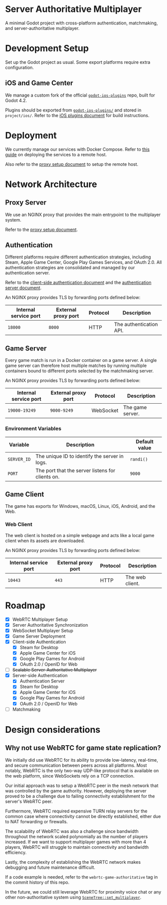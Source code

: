 # Server Authoritative Multiplayer

A minimal Godot project with cross-platform authentication, matchmaking, and server-authoritative multiplayer.

# Development Setup

Set up the Godot project as usual. Some export platforms require extra configuration.

## iOS and Game Center

We manage a custom fork of the official [`godot-ios-plugins`](https://github.com/bryanmylee/godot-ios-plugins) repo, built for Godot 4.2.

Plugins should be exported from [`godot-ios-plugins/`](./godot-ios-plugins/) and stored in `project/ios/`. Refer to the [iOS plugins document](./project/ios/README.md) for build instructions.

# Deployment

We currently manage our services with Docker Compose. Refer to [this guide](https://www.docker.com/blog/docker-compose-from-local-to-amazon-ecs/) on deploying the services to a remote host.

Also refer to the [proxy setup document](nginx/README.md) to setup the remote host.

# Network Architecture

## Proxy Server

We use an NGINX proxy that provides the main entrypoint to the multiplayer system.

Refer to the [proxy setup document](nginx/README.md).

## Authentication

Different platforms require different authentication strategies, including Steam, Apple Game Center, Google Play Games Services, and OAuth 2.0. All authentication strategies are consolidated and managed by our authentication server.

Refer to the [client-side authentication document](project/authentication/README.md) and the [authentication server document](authentication/README.md).

An NGINX proxy provides TLS by forwarding ports defined below:

| Internal service port | External proxy port | Protocol | Description             |
| --------------------- | ------------------- | -------- | ----------------------- |
| `18000`               | `8000`              | HTTP     | The authentication API. |

## Game Server

Every game match is run in a Docker container on a game server. A single game server can therefore host multiple matches by running multiple containers bound to different ports selected by the matchmaking server.

An NGINX proxy provides TLS by forwarding ports defined below:

| Internal service port | External proxy port | Protocol  | Description      |
| --------------------- | ------------------- | --------- | ---------------- |
| `19000-19249`         | `9000-9249`         | WebSocket | The game server. |

### Environment Variables

| Variable    | Description                                      | Default value |
| ----------- | ------------------------------------------------ | ------------- |
| `SERVER_ID` | The unique ID to identify the server in logs.    | `randi()`     |
| `PORT`      | The port that the server listens for clients on. | `9000`        |

## Game Client

The game has exports for Windows, macOS, Linux, iOS, Android, and the Web.

### Web Client

The web client is hosted on a simple webpage and acts like a local game client when its assets are downloaded.

An NGINX proxy provides TLS by forwarding ports defined below:

| Internal service port | External proxy port | Protocol | Description     |
| --------------------- | ------------------- | -------- | --------------- |
| `10443`               | `443`               | HTTP     | The web client. |

# Roadmap

- [x] WebRTC Multiplayer Setup
- [x] Server Authoritative Synchronization
- [x] WebSocket Multiplayer Setup
- [x] Game Server Deployment
- [x] Client-side Authentication
  - [x] Steam for Desktop
  - [x] Apple Game Center for iOS
  - [x] Google Play Games for Android
  - [x] OAuth 2.0 / OpenID for Web
- [ ] ~~Scalable Server-Authoritative Multiplayer~~
- [x] Server-side Authentication
  - [x] Authentication Server
  - [x] Steam for Desktop
  - [x] Apple Game Center for iOS
  - [x] Google Play Games for Android
  - [x] OAuth 2.0 / OpenID for Web
- [ ] Matchmaking

# Design considerations

## Why not use WebRTC for game state replication?

We initially did use WebRTC for its ability to provide low-latency, real-time, and secure communication between peers across all platforms. Most notably, WebRTC is the only two-way UDP-like protocol that is available on the web platform, since WebSockets rely on a TCP connection.

Our initial approach was to setup a WebRTC peer in the mesh network that was controlled by the game authority. However, deploying the server proved to be a challenge due to failing connectivity establishment for the server's WebRTC peer.

Furthermore, WebRTC required expensive TURN relay servers for the common case where connectivity cannot be directly established, either due to NAT forwarding or firewalls.

The scalability of WebRTC was also a challenge since bandwidth throughout the network scaled polynomially as the number of players increased. If we want to support multiplayer games with more than 4 players, WebRTC will struggle to maintain connectivity and bandwidth efficiency.

Lastly, the complexity of establishing the WebRTC network makes debugging and future maintenance difficult.

If a code example is needed, refer to the `webrtc-game-authoritative` tag in the commit history of this repo.

In the future, we could still leverage WebRTC for proximity voice chat or any other non-authoritative system using [`SceneTree::set_multiplayer`](https://docs.godotengine.org/en/stable/classes/class_scenetree.html#class-scenetree-method-set-multiplayer).
